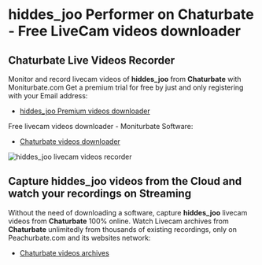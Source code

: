 # hiddes_joo Performer on Chaturbate - Free LiveCam videos downloader

## Chaturbate Live Videos Recorder

Monitor and record livecam videos of **hiddes_joo** from **Chaturbate** with Moniturbate.com
Get a premium trial for free by just and only registering with your Email address:
* [hiddes_joo Premium videos downloader](https://moniturbate.com/request-demo-licence-key.html)

Free livecam videos downloader - Moniturbate Software:
* [Chaturbate videos downloader](https://moniturbate.com/moniturbate-download-software.html)

![hiddes_joo livecam videos recorder](https://peachurnet.com/templates/moniturbate-software.png)


## Capture hiddes_joo videos from the Cloud and watch your recordings on Streaming

Without the need of downloading a software, capture **hiddes_joo** livecam videos from **Chaturbate** 100% online.
Watch Livecam archives from **Chaturbate** unlimitedly from thousands of existing recordings, only on Peachurbate.com and its websites network:
* [Chaturbate videos archives](https://peachurnet.com/)